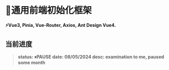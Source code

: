 # 🌈通用前端初始化框架
**⚡Vue3, Pinia, Vue-Router, Axios, Ant Design Vue4.**

## 当前进度
> **status: ⏸PAUSE date: 08/05/2024 desc: examination to me, paused some month**
